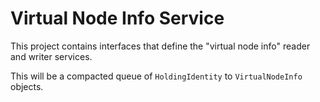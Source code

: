 # Virtual Node Info Service

This project contains interfaces that define the "virtual node info" reader and writer services.

This will be a compacted queue of `HoldingIdentity` to `VirtualNodeInfo` objects.
